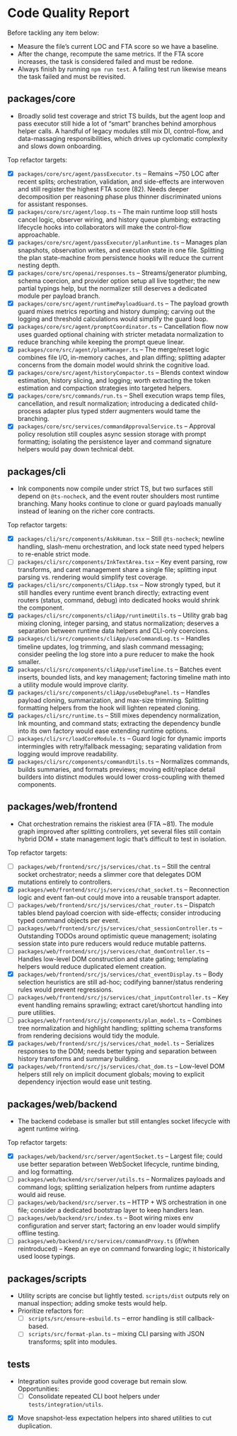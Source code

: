 # Code Quality Report

Before tackling any item below:
- Measure the file’s current LOC and FTA score so we have a baseline.
- After the change, recompute the same metrics. If the FTA score increases, the task is considered failed and must be redone.
- Always finish by running `npm run test`. A failing test run likewise means the task failed and must be revisited.

## packages/core
- Broadly solid test coverage and strict TS builds, but the agent loop and pass executor still hide a lot of “smart” branches behind amorphous helper calls.  A handful of legacy modules still mix DI, control-flow, and data-massaging responsibilities, which drives up cyclomatic complexity and slows down onboarding.

Top refactor targets:
- [x] `packages/core/src/agent/passExecutor.ts` – Remains ~750 LOC after recent splits; orchestration, validation, and side-effects are interwoven and still register the highest FTA score (82). Needs deeper decomposition per reasoning phase plus thinner discriminated unions for assistant responses.
- [x] `packages/core/src/agent/loop.ts` – The main runtime loop still hosts cancel logic, observer wiring, and history queue plumbing; extracting lifecycle hooks into collaborators will make the control-flow approachable.
- [x] `packages/core/src/agent/passExecutor/planRuntime.ts` – Manages plan snapshots, observation writes, and execution state in one file. Splitting the plan state-machine from persistence hooks will reduce the current nesting depth.
- [x] `packages/core/src/openai/responses.ts` – Streams/generator plumbing, schema coercion, and provider option setup all live together; the new partial typings help, but the normalizer still deserves a dedicated module per payload branch.
- [x] `packages/core/src/agent/runtimePayloadGuard.ts` – The payload growth guard mixes metrics reporting and history dumping; carving out the logging and threshold calculations would simplify the guard loop.
- [x] `packages/core/src/agent/promptCoordinator.ts` – Cancellation flow now uses guarded optional chaining with stricter metadata normalization to reduce branching while keeping the prompt queue linear.
- [x] `packages/core/src/agent/planManager.ts` – The merge/reset logic combines file I/O, in-memory caches, and plan diffing; splitting adapter concerns from the domain model would shrink the cognitive load.
- [x] `packages/core/src/agent/historyCompactor.ts` – Blends context window estimation, history slicing, and logging; worth extracting the token estimation and compaction strategies into targeted helpers.
- [x] `packages/core/src/commands/run.ts` – Shell execution wraps temp files, cancellation, and result normalization; introducing a dedicated child-process adapter plus typed stderr augmenters would tame the branching.
- [x] `packages/core/src/services/commandApprovalService.ts` – Approval policy resolution still couples async session storage with prompt formatting; isolating the persistence layer and command signature helpers would pay down technical debt.

## packages/cli
- Ink components now compile under strict TS, but two surfaces still depend on `@ts-nocheck`, and the event router shoulders most runtime branching.  Many hooks continue to clone or guard payloads manually instead of leaning on the richer core contracts.

Top refactor targets:
- [x] `packages/cli/src/components/AskHuman.tsx` – Still `@ts-nocheck`; newline handling, slash-menu orchestration, and lock state need typed helpers to re-enable strict mode.
- [ ] `packages/cli/src/components/InkTextArea.tsx` – Key event parsing, row transforms, and caret management share a single file; splitting input parsing vs. rendering would simplify test coverage.
- [x] `packages/cli/src/components/CliApp.tsx` – Now strongly typed, but it still handles every runtime event branch directly; extracting event routers (status, command, debug) into dedicated hooks would shrink the component.
- [x] `packages/cli/src/components/cliApp/runtimeUtils.ts` – Utility grab bag mixing cloning, integer parsing, and status normalization; deserves a separation between runtime data helpers and CLI-only coercions.
- [x] `packages/cli/src/components/cliApp/useCommandLog.ts` – Handles timeline updates, log trimming, and slash command messaging; consider peeling the log store into a pure reducer to make the hook smaller.
- [x] `packages/cli/src/components/cliApp/useTimeline.ts` – Batches event inserts, bounded lists, and key management; factoring timeline math into a utility module would improve clarity.
- [x] `packages/cli/src/components/cliApp/useDebugPanel.ts` – Handles payload cloning, summarization, and max-size trimming. Splitting formatting helpers from the hook will lighten repeated cloning.
- [x] `packages/cli/src/runtime.ts` – Still mixes dependency normalization, Ink mounting, and command stats; extracting the dependency bundle into its own factory would ease extending runtime options.
- [ ] `packages/cli/src/loadCoreModule.ts` – Guard logic for dynamic imports intermingles with retry/fallback messaging; separating validation from logging would improve readability.
- [x] `packages/cli/src/components/commandUtils.ts` – Normalizes commands, builds summaries, and formats previews; moving edit/replace detail builders into distinct modules would lower cross-coupling with themed components.

## packages/web/frontend
- Chat orchestration remains the riskiest area (FTA ~81).  The module graph improved after splitting controllers, yet several files still contain hybrid DOM + state management logic that’s difficult to test in isolation.

Top refactor targets:
- [ ] `packages/web/frontend/src/js/services/chat.ts` – Still the central socket orchestrator; needs a slimmer core that delegates DOM mutations entirely to controllers.
- [x] `packages/web/frontend/src/js/services/chat_socket.ts` – Reconnection logic and event fan-out could move into a reusable transport adapter.
- [ ] `packages/web/frontend/src/js/services/chat_router.ts` – Dispatch tables blend payload coercion with side-effects; consider introducing typed command objects per event.
- [ ] `packages/web/frontend/src/js/services/chat_sessionController.ts` – Outstanding TODOs around optimistic queue management; isolating session state into pure reducers would reduce mutable patterns.
- [ ] `packages/web/frontend/src/js/services/chat_domController.ts` – Handles low-level DOM construction and state gating; templating helpers would reduce duplicated element creation.
- [x] `packages/web/frontend/src/js/services/chat_eventDisplay.ts` – Body selection heuristics are still ad-hoc; codifying banner/status rendering rules would prevent regressions.
- [ ] `packages/web/frontend/src/js/services/chat_inputController.ts` – Key event handling remains sprawling; extract caret/shortcut handling into pure utilities.
- [ ] `packages/web/frontend/src/js/components/plan_model.ts` – Combines tree normalization and highlight handling; splitting schema transforms from rendering decisions would tidy the module.
- [x] `packages/web/frontend/src/js/services/chat_model.ts` – Serializes responses to the DOM; needs better typing and separation between history transforms and summary building.
- [x] `packages/web/frontend/src/js/services/chat_dom.ts` – Low-level DOM helpers still rely on implicit document globals; moving to explicit dependency injection would ease unit testing.

## packages/web/backend
- The backend codebase is smaller but still entangles socket lifecycle with agent runtime wiring.

Top refactor targets:
- [x] `packages/web/backend/src/server/agentSocket.ts` – Largest file; could use better separation between WebSocket lifecycle, runtime binding, and log formatting.
- [ ] `packages/web/backend/src/server/utils.ts` – Normalizes payloads and command logs; splitting serialization helpers from runtime adapters would aid reuse.
- [ ] `packages/web/backend/src/server.ts` – HTTP + WS orchestration in one file; consider a dedicated bootstrap layer to keep handlers lean.
- [ ] `packages/web/backend/src/index.ts` – Boot wiring mixes env configuration and server start; factoring an env loader would simplify offline testing.
- [ ] `packages/web/backend/src/services/commandProxy.ts` (if/when reintroduced) – Keep an eye on command forwarding logic; it historically used loose typings.

## packages/scripts
- Utility scripts are concise but lightly tested. `scripts/dist` outputs rely on manual inspection; adding smoke tests would help.
- Prioritize refactors for:
  - [ ] `scripts/src/ensure-esbuild.ts` – error handling is still callback-based.
  - [ ] `scripts/src/format-plan.ts` – mixing CLI parsing with JSON transforms; split into modules.

## tests
- Integration suites provide good coverage but remain slow.  Opportunities:
  - [ ] Consolidate repeated CLI boot helpers under `tests/integration/utils`.
- [x] Move snapshot-less expectation helpers into shared utilities to cut duplication.
